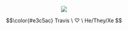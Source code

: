
<p align="center">
<img src="https://64.media.tumblr.com/014921f69b0f872bba5af39dfe1e694f/9c5f79012c1eea2a-cd/s540x810/6788126ce609eb5b89ad1b74d400e045172ed2b9.gifv"/>
</p>
<p align="center">
$$\color{#e3c5ac} Travis \ ♡ \  He/They/Xe $$ 
</p>
